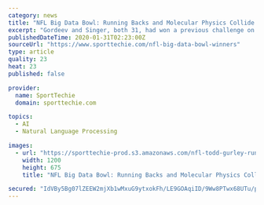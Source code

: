 ```yaml
---
category: news
title: "NFL Big Data Bowl: Running Backs and Molecular Physics Collide at The Zoo"
excerpt: "Gordeev and Singer, both 31, had won a previous challenge on the Google-owned Kaggle data science platform related to natural language processing that proved helpful, as did their review of a contest they didn’t enter on . . . um . . . [checks notes] . . . scalar coupling in molecular physics. “Another one which we didn’t participate in ..."
publishedDateTime: 2020-01-31T02:23:00Z
sourceUrl: "https://www.sporttechie.com/nfl-big-data-bowl-winners"
type: article
quality: 23
heat: 23
published: false

provider:
  name: SportTechie
  domain: sporttechie.com

topics:
  - AI
  - Natural Language Processing

images:
  - url: "https://sporttechie-prod.s3.amazonaws.com/nfl-todd-gurley-running-backs-big-data-bowl-social.png"
    width: 1200
    height: 675
    title: "NFL Big Data Bowl: Running Backs and Molecular Physics Collide at The Zoo"

secured: "IdVBy5Bg07lZEEW2mjXb1wMxuG9ytxokFh/LE9GOAqiID/9Ww8PTwx68UTu/pXUVEOtP6jz42tJ0z0GTyfp/3rmm/zWseOdOTqrfnpl80fJQm5SpWAPi6yMyq1Tg+BLtipsPTLrS3GDKr+O/zNf2Dy2kKKddvhJ9Selk29cv71gsv5xHlnlJonWqWnZeDez3E3qkiSjf8W0mYfDz4VJpv3pdknTNNp8RCV8HMCj+IplJPvN7g/ydtngJ4f7Orp52IB4va45yJZ5dX7UGMoLiQT0fLwJLdqOtDEFJpx9sBhJz0gXiKn7vyTetTd14P+fdzEab8BaSkrisbRNjLle/Z8Zrwck/VZvy/ZNyB1x0ZenUeUL2T3Fx9TnNaWid2Gmqpr1ppYKK67AFyr40PlkpIULKG06P/yPHXLVKGAyFvhlxXUv5Qmyt2seF/m/AC4sLoViJo8LKm1hrjLewSigINMMEX/6DXrGrfwogUgqMDfE=;Bg9bkYi5piLcEQOnGVxmhw=="
---
```


